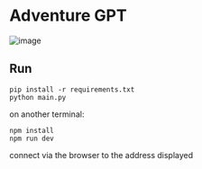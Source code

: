 # Adventure GPT

![image](https://user-images.githubusercontent.com/1538314/227057655-351fd99a-fcab-429d-bbcf-db46f4f13c22.png)

## Run

```
pip install -r requirements.txt
python main.py
```

on another terminal:

```
npm install
npm run dev
```


connect via the browser to the address displayed
